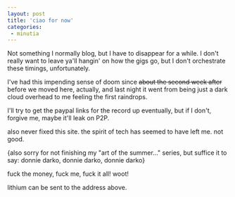 ```yaml
---
layout: post
title: 'ciao for now'
categories:
 - minutia
---
```



Not something I normally blog, but I have to disappear for a while. I don't really want to leave ya'll hangin' on how the gigs go, but I don't orchestrate these timings, unfortunately.



I've had this impending sense of doom since <s>about the second week after</s> before we moved here, actually, and last night it went from being just a dark cloud overhead to me feeling the first raindrops. 



I'll try to get the paypal links for the record up eventually, but if I don't, forgive me, maybe it'll leak on P2P.



also never fixed this site. the spirit of tech has seemed to have left me. not good.



{also sorry for not finishing my "art of the summer..." series, but suffice it to say: donnie darko, donnie darko, donnie darko}



fuck the money, fuck me, fuck it all! woot!



lithium can be sent to the address above.
